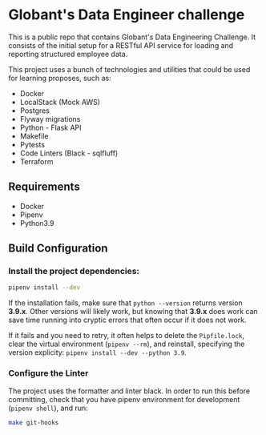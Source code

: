 # Globant's Data Engineer challenge


This is a public repo that contains Globant's Data Engineering Challenge. It consists of the initial setup for a RESTful API service for loading and reporting structured employee data.

This project uses a bunch of technologies and utilities that could be used for  learning proposes, such as:
 - Docker
 - LocalStack (Mock AWS)
 - Postgres
 - Flyway migrations
 - Python - Flask API
 - Makefile
 - Pytests
 - Code Linters (Black - sqlfluff)
 - Terraform

## Requirements
- Docker
- Pipenv
- Python3.9

## Build Configuration
### Install the project dependencies:

```bash
pipenv install --dev
```

If the installation fails, make sure that `python --version` returns version **3.9.x**. Other versions will likely work, but knowing that **3.9.x** does work can save time running into cryptic errors that often occur if it does not work.

If it fails and you need to retry, it often helps to delete the `Pipfile.lock`, clear the virtual environment (`pipenv --rm`), and reinstall, specifying the version explicity: `pipenv install --dev --python 3.9`.

### Configure the Linter

The project uses the formatter and linter black. In order to run this before committing, check that you have pipenv environment for development (`pipenv shell`), and run:

```bash
make git-hooks
```
